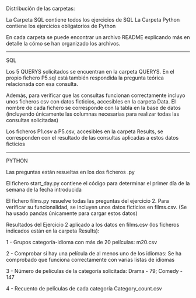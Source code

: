 Distribución de las carpetas:

La Carpeta SQL contiene todos los ejercicios de  SQL
La Carpeta Python contiene los ejercicios obligatorios de Python


En cada carpeta se puede encontrar un archivo README explicando más en detalle la cómo se han organizado los archivos.


------------------------
SQL

Los 5 QUERYS solicitados se encuentran en la carpeta QUERYS. 
En el propio fichero P5.sql está también respondida la pregunta teórica relacionada con esa consulta.

Además, para verificar que las consultas funcionan correctamente incluyo unos ficheros csv con datos ficticios, accesibles en la carpeta Data. 
El nombre de cada fichero se corresponde con la tabla en la base de datos (incluyendo únicamente las columnas necesarias para realizar todas las consultas solicitadas)

Los ficheros P1.csv a P5.csv, accesibles en la carpeta Results, se corresponden con el resultado de las consultas aplicadas a estos datos ficticios



------------------------
PYTHON

Las preguntas están resueltas en los dos ficheros .py

El fichero start_day.py contiene el código para determinar el primer día de la semana de la fecha introducida

El fichero films.py resuelve todas las preguntas del ejercicio 2.
Para verificar su funcionalidad, se incluyen unos datos ficticios en films.csv. (Se ha usado pandas únicamente para cargar estos datos)

Resultados del Ejercicio 2 aplicado a los datos en films.csv (los ficheros indicados están en la carpeta Results):

1 - Grupos categoría-idioma con más de 20 películas: 
    m20.csv

2 - Comprobar si hay una película de al menos uno de los idiomas:
    Se ha comprobado que funciona correctamente con varias listas de idiomas 

3 - Número de películas de la categoría solicitada:
    Drama - 79; Comedy - 147

4 - Recuento de películas de cada categoría
    Category_count.csv
